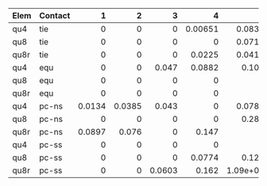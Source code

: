 Elem   | Contact |        1 |        2 |        3 |        4 |        5 |        6 |        7 |        8 |        9 |       10
:--    | :--     | --:      | --:      | --:      | --:      | --:      | --:      | --:      | --:      | --:      | --:
qu4    | tie     |        0 |        0 |        0 |  0.00651 |   0.0837 |   0.0904 | 1.53e+03 | 2.85e+03 | 5.54e+03 | 5.65e+03
qu8    | tie     |        0 |        0 |        0 |        0 |   0.0713 |   0.0782 | 1.47e+03 | 2.65e+03 | 3.28e+03 | 4.98e+03
qu8r   | tie     |        0 |        0 |        0 |   0.0225 |   0.0417 |    0.117 |  1.4e+03 | 2.59e+03 | 3.18e+03 |  4.6e+03
qu4    | equ     |        0 |        0 |    0.047 |   0.0882 |    0.102 |    0.103 |     0.11 | 2.54e+03 | 3.09e+03 | 4.31e+03
qu8    | equ     |        0 |        0 |        0 |        0 |        0 |    0.042 |    0.184 | 2.41e+03 |  2.8e+03 |    4e+03
qu8r   | equ     |        0 |        0 |        0 |        0 |        0 |   0.0714 |   0.0767 | 2.39e+03 | 2.75e+03 | 3.85e+03
qu4    | pc-ns   |   0.0134 |   0.0385 |    0.043 |        0 |   0.0788 |        0 | 1.52e+03 | 2.82e+03 | 5.43e+03 | 5.54e+03
qu8    | pc-ns   |        0 |        0 |        0 |        0 |    0.289 |        0 | 1.41e+03 | 2.63e+03 | 3.22e+03 | 4.83e+03
qu8r   | pc-ns   |   0.0897 |    0.076 |        0 |    0.147 |        0 |        0 | 1.36e+03 | 3.12e+03 | 2.58e+03 | 4.53e+03
qu4    | pc-ss   |        0 |        0 |        0 |        0 |        0 |   0.0806 | 1.32e+03 |    4e+03 | 6.77e+03 | 7.42e+03
qu8    | pc-ss   |        0 |        0 |        0 |   0.0774 |    0.123 |      748 | 1.39e+03 | 2.96e+03 | 3.29e+03 | 5.47e+03
qu8r   | pc-ss   |        0 |        0 |   0.0603 |    0.162 | 1.09e+03 | 1.93e+03 | 3.18e+03 | 3.66e+03 | 5.15e+03 | 5.69e+03
